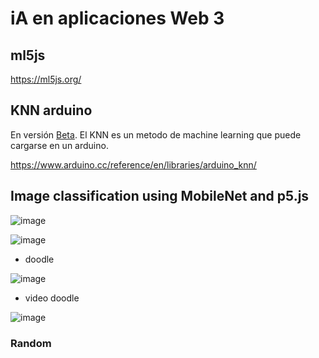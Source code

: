 # iA en aplicaciones Web 3

## ml5js

<https://ml5js.org/>

## KNN arduino

En versión [Beta](https://www.arduino.cc/reference/en/libraries/arduino_knn/). 
El KNN es un metodo de machine learning que puede cargarse en un arduino.

<https://www.arduino.cc/reference/en/libraries/arduino_knn/>

## Image classification using MobileNet and p5.js

![image](https://github.com/NaimRoman/audiv027-2024-1/assets/163591274/8b546757-ae78-43af-8295-bc1b05df95eb)


![image](https://github.com/NaimRoman/audiv027-2024-1/assets/163591274/f4fbe09c-cc9e-4dad-a982-0fed2096d0b7)

- doodle

![image](https://github.com/NaimRoman/audiv027-2024-1/assets/163591274/ae024120-cbe3-4a35-9fef-8bea16c746cf)

- video doodle

![image](https://github.com/NaimRoman/audiv027-2024-1/assets/163591274/88f542f7-a27b-4045-9449-f29af08ab31b)


### Random


